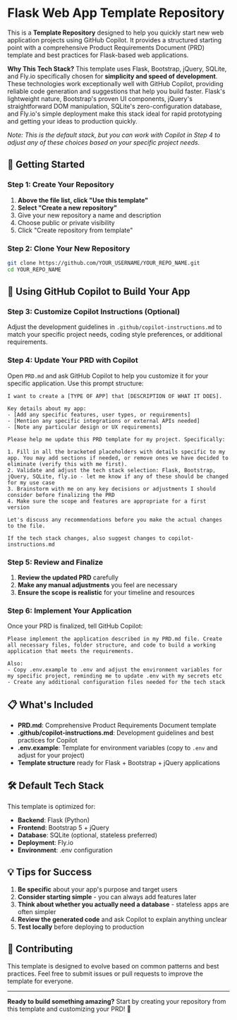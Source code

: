 # Flask Web App Template Repository

This is a **Template Repository** designed to help you quickly start new web application projects using GitHub Copilot. It provides a structured starting point with a comprehensive Product Requirements Document (PRD) template and best practices for Flask-based web applications.

**Why This Tech Stack?** This template uses Flask, Bootstrap, jQuery, SQLite, and Fly.io specifically chosen for **simplicity and speed of development**. These technologies work exceptionally well with GitHub Copilot, providing reliable code generation and suggestions that help you build faster. Flask's lightweight nature, Bootstrap's proven UI components, jQuery's straightforward DOM manipulation, SQLite's zero-configuration database, and Fly.io's simple deployment make this stack ideal for rapid prototyping and getting your ideas to production quickly.

*Note: This is the default stack, but you can work with Copilot in Step 4 to adjust any of these choices based on your specific project needs.*

## 🚀 Getting Started

### Step 1: Create Your Repository

1. **Above the file list, click "Use this template"**
2. **Select "Create a new repository"**
3. Give your new repository a name and description
4. Choose public or private visibility
5. Click "Create repository from template"

### Step 2: Clone Your New Repository

```bash
git clone https://github.com/YOUR_USERNAME/YOUR_REPO_NAME.git
cd YOUR_REPO_NAME
```

## 🤖 Using GitHub Copilot to Build Your App

### Step 3: Customize Copilot Instructions (Optional)

Adjust the development guidelines in `.github/copilot-instructions.md` to match your specific project needs, coding style preferences, or additional requirements.

### Step 4: Update Your PRD with Copilot

Open `PRD.md` and ask GitHub Copilot to help you customize it for your specific application. Use this prompt structure:

```
I want to create a [TYPE OF APP] that [DESCRIPTION OF WHAT IT DOES]. 

Key details about my app:
- [Add any specific features, user types, or requirements]
- [Mention any specific integrations or external APIs needed]
- [Note any particular design or UX requirements]

Please help me update this PRD template for my project. Specifically:

1. Fill in all the bracketed placeholders with details specific to my app. You may add sections if needed, or remove ones we have decided to eliminate (verify this with me first).
2. Validate and adjust the tech stack selection: Flask, Bootstrap, jQuery, SQLite, fly.io - let me know if any of these should be changed for my use case
3. Brainstorm with me on any key decisions or adjustments I should consider before finalizing the PRD
4. Make sure the scope and features are appropriate for a first version

Let's discuss any recommendations before you make the actual changes to the file.

If the tech stack changes, also suggest changes to copilot-instructions.md
```

### Step 5: Review and Finalize

1. **Review the updated PRD** carefully
2. **Make any manual adjustments** you feel are necessary
3. **Ensure the scope is realistic** for your timeline and resources

### Step 6: Implement Your Application

Once your PRD is finalized, tell GitHub Copilot:

```
Please implement the application described in my PRD.md file. Create all necessary files, folder structure, and code to build a working application that meets the requirements.

Also:
- Copy .env.example to .env and adjust the environment variables for my specific project, reminding me to update .env with my secrets etc
- Create any additional configuration files needed for the tech stack
```

## 📋 What's Included

- **PRD.md**: Comprehensive Product Requirements Document template
- **.github/copilot-instructions.md**: Development guidelines and best practices for Copilot
- **.env.example**: Template for environment variables (copy to `.env` and adjust for your project)
- **Template structure** ready for Flask + Bootstrap + jQuery applications

## 🛠 Default Tech Stack

This template is optimized for:
- **Backend**: Flask (Python)
- **Frontend**: Bootstrap 5 + jQuery
- **Database**: SQLite (optional, stateless preferred)
- **Deployment**: Fly.io
- **Environment**: .env configuration

## 💡 Tips for Success

1. **Be specific** about your app's purpose and target users
2. **Consider starting simple** - you can always add features later
3. **Think about whether you actually need a database** - stateless apps are often simpler
4. **Review the generated code** and ask Copilot to explain anything unclear
5. **Test locally** before deploying to production

## 🤝 Contributing

This template is designed to evolve based on common patterns and best practices. Feel free to submit issues or pull requests to improve the template for everyone.

---

**Ready to build something amazing?** Start by creating your repository from this template and customizing your PRD! 🚀